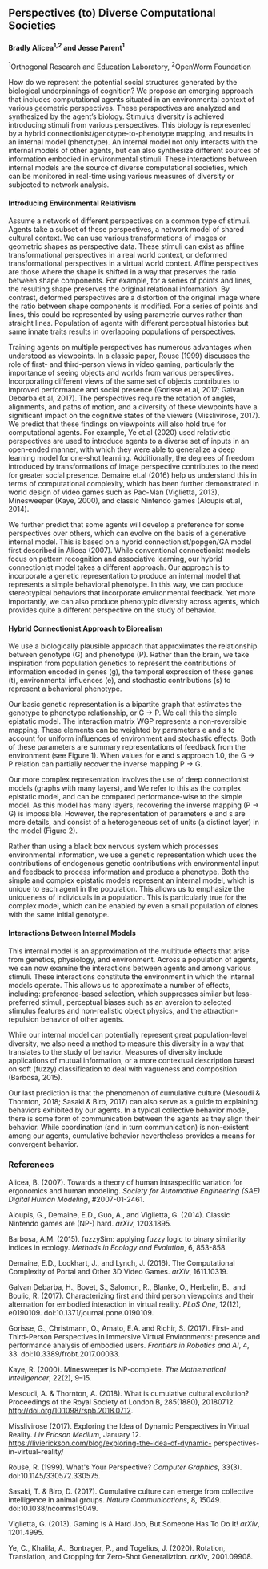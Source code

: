 ## Perspectives (to) Diverse Computational Societies
#### Bradly Alicea<sup>1,2</sup> and Jesse Parent<sup>1</sup>
<sup>1</sup>Orthogonal Research and Education Laboratory, <sup>2</sup>OpenWorm Foundation

How do we represent the potential social structures generated by the biological underpinnings of cognition? We propose an emerging approach that includes computational agents situated in an environmental context of various geometric perspectives. These perspectives are analyzed and synthesized by the agent’s biology. Stimulus diversity is achieved introducing stimuli from various perspectives. This biology is represented by a hybrid connectionist/genotype-to-phenotype mapping, and results in an internal model (phenotype). An internal model not only interacts with the internal models of other agents, but can also synthesize different sources of information embodied in environmental stimuli. These interactions between internal models are the source of diverse computational societies, which can be monitored in real-time using various measures of diversity or subjected to network analysis.

#### Introducing Environmental Relativism
Assume a network of different perspectives on a common type of stimuli. Agents take a subset of these perspectives, a network model of shared cultural context. We can use various transformations of images or geometric shapes as perspective data. These stimuli can exist as affine transformational perspectives in a real world context, or deformed transformational perspectives in a virtual world context. Affine perspectives are those where the shape is shifted in a way that preserves the ratio between shape components. For example, for a series of points and lines, the resulting shape preserves the original relational information. By contrast, deformed perspectives are a distortion of the original image where the ratio between shape components is modified. For a series of points and lines, this could be represented by using parametric curves rather than straight lines. Population of agents with different perceptual histories but same innate traits results in overlapping populations of perspectives.

Training agents on multiple perspectives has numerous advantages when understood as viewpoints. In a classic paper, Rouse (1999) discusses the role of first- and third-person views in video gaming, particularly the importance of seeing objects and worlds from various perspectives. Incorporating different views of the same set of objects contributes to improved performance and social presence (Gorisse et.al, 2017; Galvan Debarba et.al, 2017). The perspectives require the rotation of angles, alignments, and paths of motion, and a diversity of these viewpoints have a significant impact on the cognitive states of the viewers (Misslivirose, 2017). We predict that these findings on viewpoints  will also hold true for computational agents. For example, Ye et.al (2020) used relativistic perspectives are used to introduce agents to a diverse set of inputs in an open-ended manner, with which  they were able to generalize a deep learning model for one-shot learning. Additionally, the degrees of freedom introduced by transformations of image perspective contributes to the need for greater social presence. Demaine et.al (2016) help us understand this in terms of computational complexity, which has been further demonstrated in world design of video games such as Pac-Man (Viglietta, 2013), Minesweeper (Kaye, 2000), and classic Nintendo games (Aloupis et.al, 2014).

We further predict that some agents will develop a preference for some perspectives over others, which can evolve on the basis of a generative internal model. This is based on a hybrid connectionist/popgen/GA model first described in Alicea (2007). While conventional connectionist models focus on pattern recognition and associative learning, our hybrid connectionist model takes a different approach. Our approach is to incorporate a genetic representation to produce an internal model that represents a simple behavioral phenotype. In this way, we can produce stereotypical behaviors that incorporate environmental feedback. Yet more importantly, we can also produce phenotypic diversity across agents, which provides quite a different perspective on the study of behavior.

#### Hybrid Connectionist Approach to Biorealism
We use a biologically plausible approach that approximates the relationship between genotype (G) and phenotype (P). Rather than the brain, we take inspiration from population genetics to represent the contributions of information encoded in genes (g), the temporal expression of these genes (t), environmental influences (e), and stochastic contributions (s) to represent a behavioral phenotype. 

Our basic genetic representation is a bipartite graph that estimates the genotype to phenotype relationship, or G → P. We call this the simple epistatic model. The interaction matrix WGP represents a non-reversible mapping. These elements can be weighted by parameters e and s to account for uniform influences of environment and stochastic effects. Both of these parameters are summary representations of feedback from the environment (see Figure 1). When values for e and s approach 1.0, the G → P relation can partially recover the inverse mapping P → G. 

Our more complex representation involves the use of deep connectionist models (graphs with many layers), and  We refer to this as the complex epistatic model, and can be compared performance-wise to the simple model. As this model has many layers, recovering the inverse mapping (P → G) is impossible. However, the representation of parameters e and s are more details, and consist of a heterogeneous set of units (a distinct layer) in the model (Figure 2).

Rather than using a black box nervous system which processes environmental information, we use a genetic representation which uses the contributions of endogenous genetic contributions with environmental input and feedback to process information and produce a phenotype. Both the simple and complex epistatic models represent an internal model, which is unique to each agent in the population. This allows us to emphasize the uniqueness of individuals in a population. This is particularly true for the complex model, which can be enabled by even a small population of clones with the same initial genotype. 

#### Interactions Between Internal Models
This internal model is an approximation of the multitude effects that arise from genetics, physiology, and environment. Across a population of agents, we can now examine the interactions between agents and among various stimuli. These interactions constitute the environment in which the internal models operate. This allows us to approximate a number of effects, including: preference-based selection, which suppresses similar but less-preferred stimuli, perceptual biases such as an aversion to selected stimulus features and non-realistic object physics, and the attraction-repulsion behavior of other agents.

While our internal model can potentially represent great population-level diversity, we also need a method to measure this diversity in a way that translates to the study of behavior. Measures of diversity include applications of mutual information, or a more contextual description based on soft (fuzzy) classification to deal with vagueness and composition (Barbosa, 2015).

Our last prediction is that the phenomenon of cumulative culture (Mesoudi & Thornton, 2018; Sasaki & Biro, 2017) can also serve as a guide to explaining behaviors exhibited by our agents. In a typical collective behavior model, there is some form of communication between the agents as they align  their behavior. While coordination (and in turn communication) is non-existent among our agents, cumulative behavior nevertheless provides a means for convergent behavior.

### References
Alicea, B. (2007). Towards a theory of human intraspecific variation for ergonomics and human modeling. _Society for Automotive Engineering (SAE) Digital Human Modeling_, #2007-01-2461.

Aloupis, G., Demaine, E.D., Guo, A., and Viglietta, G. (2014). Classic Nintendo games are (NP-) hard. _arXiv_, 1203.1895.

Barbosa, A.M. (2015). fuzzySim: applying fuzzy logic to binary similarity indices in ecology. _Methods in Ecology and Evolution_, 6, 853-858.

Demaine, E.D., Lockhart, J., and Lynch, J. (2016). The Computational Complexity of Portal and Other 3D Video Games. _arXiv_, 1611.10319.

Galvan Debarba, H., Bovet, S., Salomon, R., Blanke, O., Herbelin, B., and Boulic, R. (2017). Characterizing first and third person viewpoints and their alternation for embodied interaction in virtual reality. _PLoS One_, 12(12), e0190109. doi:10.1371/journal.pone.0190109.

Gorisse, G., Christmann, O., Amato, E.A. and Richir, S. (2017). First- and Third-Person Perspectives in Immersive Virtual Environments: presence and performance analysis of embodied users. _Frontiers in Robotics and AI_, 4, 33. doi:10.3389/frobt.2017.00033.  

Kaye, R. (2000). Minesweeper is NP-complete. _The Mathematical Intelligencer_, 22(2), 9–15.

Mesoudi, A. & Thornton, A. (2018). What is cumulative cultural evolution? Proceedings of the Royal Society of London B, 285(1880), 20180712. http://doi.org/10.1098/rspb.2018.0712.

Misslivirose (2017). Exploring the Idea of Dynamic Perspectives in Virtual Reality. _Liv Ericson Medium_, January 12. https://livierickson.com/blog/exploring-the-idea-of-dynamic- perspectives-in-virtual-reality/

Rouse, R. (1999). What's Your Perspective? _Computer Graphics_, 33(3). doi:10.1145/330572.330575.

Sasaki, T. & Biro, D. (2017). Cumulative culture can emerge from collective intelligence in animal groups. _Nature Communications_, 8, 15049. doi:10.1038/ncomms15049.

Viglietta, G. (2013). Gaming Is A Hard Job, But Someone Has To Do It! _arXiv_, 1201.4995.
 
Ye, C., Khalifa, A., Bontrager, P., and Togelius, J. (2020). Rotation, Translation, and Cropping for Zero-Shot Generaliztion. _arXiv_, 2001.09908.
